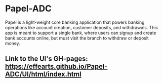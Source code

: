 # Papel-ADC
Papel is a light-weight core banking application that powers banking operations like account creation, customer deposits, and withdrawals. This app is meant to support a single bank, where users can signup and create bank accounts online, but must visit the branch to withdraw or deposit money.

## Link to the UI's GH-pages: https://effearts.github.io/Papel-ADC/UI/html/index.html

